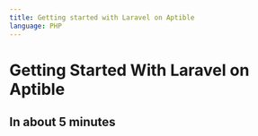```yaml
---
title: Getting started with Laravel on Aptible
language: PHP
---
```


# Getting Started With Laravel on Aptible

## In about 5 minutes